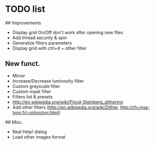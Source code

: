# TODO list

## Improvements

* Display grid On/Off don't work after opening new files
* Add thread security & spin
* Generalize filters parameters
* Display grid with ctrl+d + other filter

## New funct.

+ Mirror
+ Increase/Decrease luminosity filter
+ Custom grayscale filter
+ Custom mask filter
+ Filters list & presets
+ http://en.wikipedia.org/wiki/Floyd-Steinberg_dithering
+ Add other filters (http://en.wikipedia.org/wiki/Dither, http://rfv.insa-lyon.fr/~jolion/pyr.html)

## Misc.

* Real Help! dialog
* Load other images format
